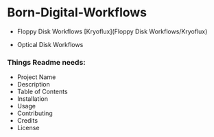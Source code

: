 # Born-Digital-Workflows
* Floppy Disk Workflows
[Kryoflux](Floppy Disk Workflows/Kryoflux)

* Optical Disk Workflows

### Things Readme needs:
* Project Name
* Description
* Table of Contents
* Installation
* Usage
* Contributing
* Credits
* License
